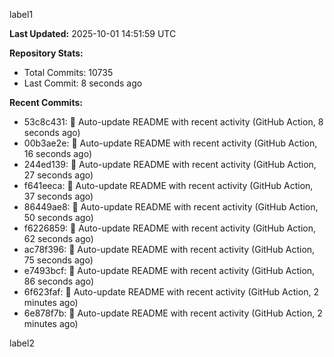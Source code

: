 
label1 
<!-- ACTIVITY_START -->
**Last Updated:** 2025-10-01 14:51:59 UTC

**Repository Stats:**
- Total Commits: 10735
- Last Commit: 8 seconds ago

**Recent Commits:**
- 53c8c431: 🤖 Auto-update README with recent activity (GitHub Action, 8 seconds ago)
- 00b3ae2e: 🤖 Auto-update README with recent activity (GitHub Action, 16 seconds ago)
- 244ed139: 🤖 Auto-update README with recent activity (GitHub Action, 27 seconds ago)
- f641eeca: 🤖 Auto-update README with recent activity (GitHub Action, 37 seconds ago)
- 86449ae8: 🤖 Auto-update README with recent activity (GitHub Action, 50 seconds ago)
- f6226859: 🤖 Auto-update README with recent activity (GitHub Action, 62 seconds ago)
- ac78f396: 🤖 Auto-update README with recent activity (GitHub Action, 75 seconds ago)
- e7493bcf: 🤖 Auto-update README with recent activity (GitHub Action, 86 seconds ago)
- 6f623faf: 🤖 Auto-update README with recent activity (GitHub Action, 2 minutes ago)
- 6e878f7b: 🤖 Auto-update README with recent activity (GitHub Action, 2 minutes ago)
<!-- ACTIVITY_END -->

label2
